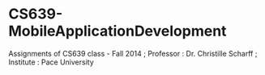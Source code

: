 CS639-MobileApplicationDevelopment
==================================

Assignments of CS639 class - Fall 2014 ;
Professor : Dr. Christille Scharff ;
Institute : Pace University
